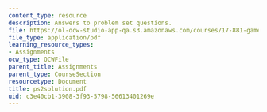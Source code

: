```yaml
---
content_type: resource
description: Answers to problem set questions.
file: https://ol-ocw-studio-app-qa.s3.amazonaws.com/courses/17-881-game-theory-and-political-theory-fall-2004/c3e40cb139083f93579856613401269e_ps2solution.pdf
file_type: application/pdf
learning_resource_types:
- Assignments
ocw_type: OCWFile
parent_title: Assignments
parent_type: CourseSection
resourcetype: Document
title: ps2solution.pdf
uid: c3e40cb1-3908-3f93-5798-56613401269e
---
```


